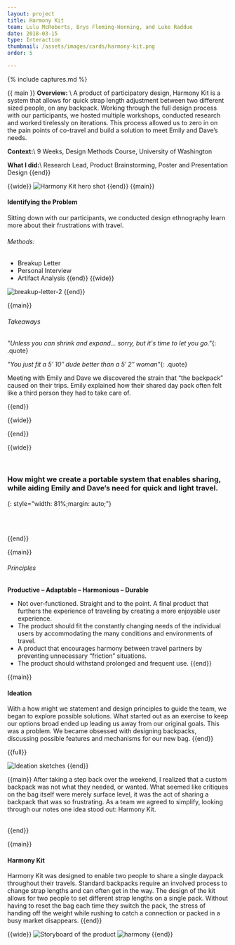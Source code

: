 ```yaml
---
layout: project
title: Harmony Kit
team: Lulu McRoberts, Brys Fleming-Henning, and Luke Raddue
date: 2018-03-15
type: Interaction
thumbnail: /assets/images/cards/harmony-kit.png
order: 5

---
```

{% include captures.md %}

{{ main }}
**Overview:** \\
A product of participatory design, Harmony Kit is a system that allows for quick strap length adjustment between two different sized people, on any backpack. Working through the full design process with our participants, we hosted multiple workshops, conducted research and worked tirelessly on iterations. This process allowed us to zero in on the pain points of co-travel and build a solution to meet Emily and Dave’s needs.

**Context:**\\
9 Weeks, Design Methods Course, University of Washington

**What I did:**\\
Research Lead, Product Brainstorming, Poster and Presentation Design
{{end}}

{{wide}}
![Harmony Kit hero shot](/assets/images/projects/harmony-kit/hero.png)
{{end}}
{{main}}
#### Identifying the Problem
Sitting down with our participants, we conducted design ethnography learn more about their frustrations with travel.

###### Methods:
- Breakup Letter
- Personal Interview
- Artifact Analysis
{{end}}
{{wide}}

![breakup-letter-2](/assets/images/projects/harmony-kit/breakup-letter-2.jpg)
{{end}}

{{main}}
###### Takeaways
*"Unless you can shrink and expand... sorry, but it's time to let you go."*{: .quote}

*"You just fit a 5′ 10″ dude better than a 5′ 2″ woman"*{: .quote}

Meeting with Emily and Dave we discovered the strain that “the backpack” caused on their trips. Emily explained how their shared day pack often felt like a third person they had to take care of.

{{end}}

{{wide}}

{{end}}

{{wide}}


<br/>

### How might we create a portable system that enables sharing, while aiding Emily and Dave’s need for quick and light travel.
{: style="width: 81%;margin: auto;"}

<br/>
<br/>

{{end}}

{{main}}

###### Principles
**Productive – Adaptable – Harmonious – Durable**
- Not over-functioned. Straight and to the point. A final product that furthers the experience of traveling by creating a more enjoyable user experience.
- The product should fit the constantly changing needs of the individual users by accommodating the many conditions and environments of travel.
- A product that encourages harmony between travel partners by preventing unnecessary “friction” situations.
- The product should withstand prolonged and frequent use.
{{end}}


{{main}}
#### Ideation
With a how might we statement and design principles to guide the team, we began to explore possible solutions. What started out as an exercise to keep our options broad ended up leading us away from our original goals. This was a problem. We became obsessed with designing backpacks, discussing possible features and mechanisms for our new bag.
{{end}}

{{full}}

![Ideation sketches](/assets/images/projects/harmony-kit/ideas-cropped.png)
{{end}}

{{main}}
After taking a step back over the weekend, I realized that a custom backpack was not what they needed, or wanted. What seemed like critiques on the bag itself were merely surface level, it was the act of sharing a backpack that was so frustrating. As a team we agreed to simplify, looking through our notes one idea stood out: Harmony Kit.

<br/>
{{end}}

{{main}}
#### Harmony Kit
Harmony Kit was designed to enable two people to share a single daypack throughout their travels. Standard backpacks require an involved process to change strap lengths and can often get in the way. The design of the kit allows for two people to set different strap lengths on a single pack. Without having to reset the bag each time they switch the pack, the stress of handing off the weight while rushing to catch a connection or packed in a busy market disappears.
{{end}}

{{wide}}
![Storyboard of the product](/assets/images/projects/harmony-kit/storyboard.png)
![harmony](/assets/images/projects/harmony-kit/harmony.gif)
{{end}}
